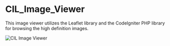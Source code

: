 # CIL_Image_Viewer
This image viewer utilizes the Leaflet library and the CodeIgniter PHP library for browsing the high definition images.

![CIL Image Viewer](https://cildata.crbs.ucsd.edu/display_images/ccdb/ccdb_512/23_512v.jpg)